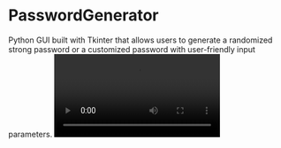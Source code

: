 # PasswordGenerator
Python GUI built with Tkinter that allows users to generate a randomized strong password or a customized password with user-friendly input parameters.
![](DEMO.mov)
